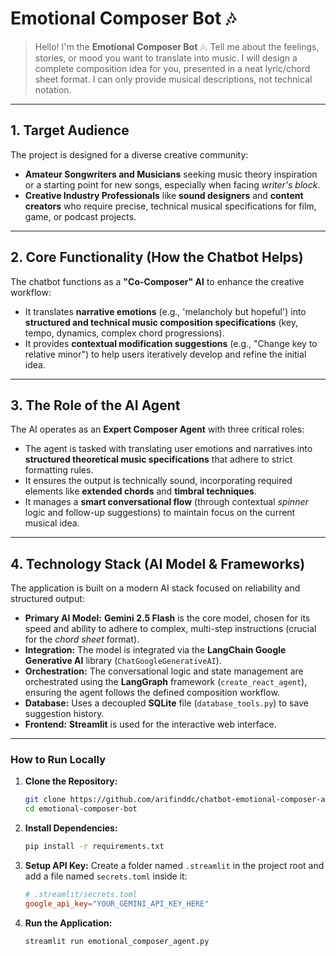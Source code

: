# Emotional Composer Bot 🎶

> Hello! I'm the **Emotional Composer Bot** 🎶. Tell me about the feelings, stories, or mood you want to translate into music. I will design a complete composition idea for you, presented in a neat lyric/chord sheet format. I can only provide musical descriptions, not technical notation.

---

## 1. Target Audience

The project is designed for a diverse creative community:

* **Amateur Songwriters and Musicians** seeking music theory inspiration or a starting point for new songs, especially when facing *writer's block*.
* **Creative Industry Professionals** like **sound designers** and **content creators** who require precise, technical musical specifications for film, game, or podcast projects.

---

## 2. Core Functionality (How the Chatbot Helps)

The chatbot functions as a **"Co-Composer" AI** to enhance the creative workflow:

* It translates **narrative emotions** (e.g., 'melancholy but hopeful') into **structured and technical music composition specifications** (key, tempo, dynamics, complex chord progressions).
* It provides **contextual modification suggestions** (e.g., "Change key to relative minor") to help users iteratively develop and refine the initial idea.

---

## 3. The Role of the AI Agent

The AI operates as an **Expert Composer Agent** with three critical roles:

* The agent is tasked with translating user emotions and narratives into **structured theoretical music specifications** that adhere to strict formatting rules.
* It ensures the output is technically sound, incorporating required elements like **extended chords** and **timbral techniques**.
* It manages a **smart conversational flow** (through contextual *spinner* logic and follow-up suggestions) to maintain focus on the current musical idea.

---

## 4. Technology Stack (AI Model & Frameworks)

The application is built on a modern AI stack focused on reliability and structured output:

* **Primary AI Model:** **Gemini 2.5 Flash** is the core model, chosen for its speed and ability to adhere to complex, multi-step instructions (crucial for the *chord sheet* format).
* **Integration:** The model is integrated via the **LangChain Google Generative AI** library (`ChatGoogleGenerativeAI`).
* **Orchestration:** The conversational logic and state management are orchestrated using the **LangGraph** framework (`create_react_agent`), ensuring the agent follows the defined composition workflow.
* **Database:** Uses a decoupled **SQLite** file (`database_tools.py`) to save suggestion history.
* **Frontend:** **Streamlit** is used for the interactive web interface.

***

### How to Run Locally

1.  **Clone the Repository:**
    ```bash
    git clone https://github.com/arifinddc/chatbot-emotional-composer-agent
    cd emotional-composer-bot
    ```
2.  **Install Dependencies:**
    ```bash
    pip install -r requirements.txt
    ```
3.  **Setup API Key:** Create a folder named `.streamlit` in the project root and add a file named `secrets.toml` inside it:
    ```toml
    # .streamlit/secrets.toml
    google_api_key="YOUR_GEMINI_API_KEY_HERE"
    ```
4.  **Run the Application:**
    ```bash
    streamlit run emotional_composer_agent.py
    ```
